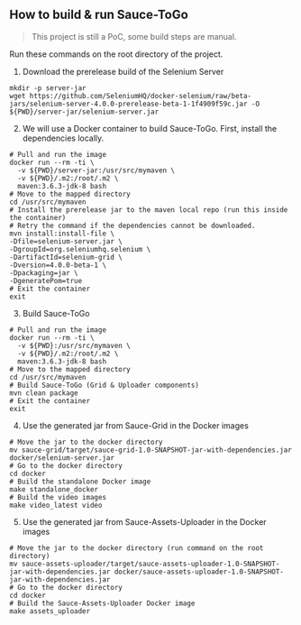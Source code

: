 ## How to build & run Sauce-ToGo
> This project is still a PoC, some build steps are manual.

Run these commands on the root directory of the project.

1. Download the prerelease build of the Selenium Server
```shell script
mkdir -p server-jar
wget https://github.com/SeleniumHQ/docker-selenium/raw/beta-jars/selenium-server-4.0.0-prerelease-beta-1-1f4909f59c.jar -O ${PWD}/server-jar/selenium-server.jar
``` 

2. We will use a Docker container to build Sauce-ToGo. First, install the dependencies locally. 

```shell script
# Pull and run the image
docker run --rm -ti \
  -v ${PWD}/server-jar:/usr/src/mymaven \
  -v ${PWD}/.m2:/root/.m2 \
  maven:3.6.3-jdk-8 bash
# Move to the mapped directory
cd /usr/src/mymaven
# Install the prerelease jar to the maven local repo (run this inside the container)
# Retry the command if the dependencies cannot be downloaded.
mvn install:install-file \
-Dfile=selenium-server.jar \
-DgroupId=org.seleniumhq.selenium \
-DartifactId=selenium-grid \
-Dversion=4.0.0-beta-1 \
-Dpackaging=jar \
-DgeneratePom=true
# Exit the container
exit
``` 

3. Build Sauce-ToGo

```shell script
# Pull and run the image
docker run --rm -ti \
  -v ${PWD}:/usr/src/mymaven \
  -v ${PWD}/.m2:/root/.m2 \
  maven:3.6.3-jdk-8 bash
# Move to the mapped directory
cd /usr/src/mymaven
# Build Sauce-ToGo (Grid & Uploader components)
mvn clean package
# Exit the container
exit
```

4. Use the generated jar from Sauce-Grid in the Docker images

```shell script
# Move the jar to the docker directory
mv sauce-grid/target/sauce-grid-1.0-SNAPSHOT-jar-with-dependencies.jar docker/selenium-server.jar
# Go to the docker directory
cd docker
# Build the standalone Docker image
make standalone_docker
# Build the video images
make video_latest video
```

5. Use the generated jar from Sauce-Assets-Uploader in the Docker images

```shell script
# Move the jar to the docker directory (run command on the root directory)
mv sauce-assets-uploader/target/sauce-assets-uploader-1.0-SNAPSHOT-jar-with-dependencies.jar docker/sauce-assets-uploader-1.0-SNAPSHOT-jar-with-dependencies.jar 
# Go to the docker directory
cd docker
# Build the Sauce-Assets-Uploader Docker image
make assets_uploader
```
